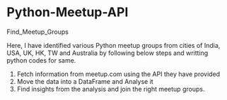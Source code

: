 # Python-Meetup-API
Find_Meetup_Groups

Here, I have identified various Python meetup groups from cities of India, USA, UK, HK, TW and Australia by following below steps 
and writting python codes for same. 
1) Fetch information from meetup.com using the API they have provided 
2) Move the data into a DataFrame and Analyse it 
3) Find insights from the analysis and join the right meetup groups.

